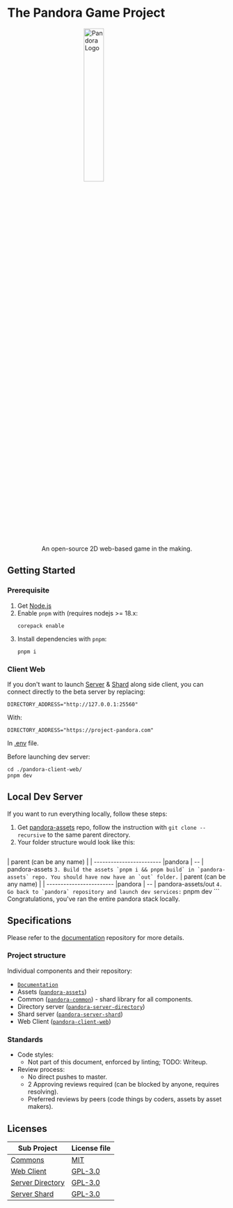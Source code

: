 
# The Pandora Game Project
<img
    style="display: block;margin: auto;width: 30%;"
    src="https://avatars.githubusercontent.com/u/88410864?s=200&v=4"
    alt="Pandora Logo">
</img>
<div style="text-align: center;">An open-source 2D web-based game in the making.</div>

## Getting Started
### Prerequisite

1. Get [Node.js](https://nodejs.org/en/)
2. Enable `pnpm` with (requires nodejs >= 18.x:
	```console
	corepack enable
	```
3. Install dependencies with `pnpm`:
	```console
	pnpm i
	```
### Client Web
If you don't want to launch [Server](#server-directory) & [Shard](#server-shard) along side client, you can connect directly to the beta server by replacing:

```
DIRECTORY_ADDRESS="http://127.0.0.1:25560"
```
With:
```
DIRECTORY_ADDRESS="https://project-pandora.com"
```
In [.env](./pandora-client-web/.env) file.

Before launching dev server:
```console
cd ./pandora-client-web/
pnpm dev
```
## Local Dev Server
If you want to run everything locally, follow these steps:

1. Get [pandora-assets](https://github.com/Project-Pandora-Game/pandora-assets) repo, follow the instruction with `git clone --recursive` to the same parent directory.
2.  Your folder structure would look like this:
    ```
 | parent (can be any name) |
 | ------------------------ |pandora
	| -- | pandora-assets
	```
3. Build the assets `pnpm i && pnpm build` in `pandora-assets` repo. You should have now have an `out` folder.
	```
 | parent (can be any name) |
 | ------------------------ |pandora
	| -- | pandora-assets/out
	```
4. Go back to `pandora` repository and launch dev services:
	```
	pnpm dev
	```
Congratulations, you've ran the entire pandora stack locally.
## Specifications

Please refer to the [documentation](https://github.com/Project-Pandora-Game/Documentation) repository for more details.

### Project structure
Individual components and their repository:
  * [`Documentation`](https://github.com/Project-Pandora-Game/Documentation)
  * Assets ([`pandora-assets`](https://github.com/Project-Pandora-Game/pandora-assets))
  * Common ([`pandora-common`](./pandora-common/)) - shard library for all components.
  * Directory server ([`pandora-server-directory`](./pandora-server-directory/))
  * Shard server ([`pandora-server-shard`](./pandora-server-shard/))
  * Web Client ([`pandora-client-web`](./pandora-client-web/))

### Standards
* Code styles:
    * Not part of this document, enforced by linting; TODO: Writeup.
* Review process:
    * No direct pushes to master.
    * 2 Approving reviews required (can be blocked by anyone, requires resolving).
    * Preferred reviews by peers (code things by coders, assets by asset makers).
## Licenses

| Sub Project                             | License file                                |
| --------------------------------------- | ------------------------------------------- |
| [Commons](pandora-common/)              | [MIT](pandora-common/LICENSE)               |
| [Web Client](pandora-client-web/)       | [GPL-3.0](pandora-client-web/LICENSE)       |
| [Server Directory](pandora-client-web/) | [GPL-3.0](pandora-server-directory/LICENSE) |
| [Server Shard](pandora-client-web/)     | [GPL-3.0](pandora-client-web/LICENSE)       |
